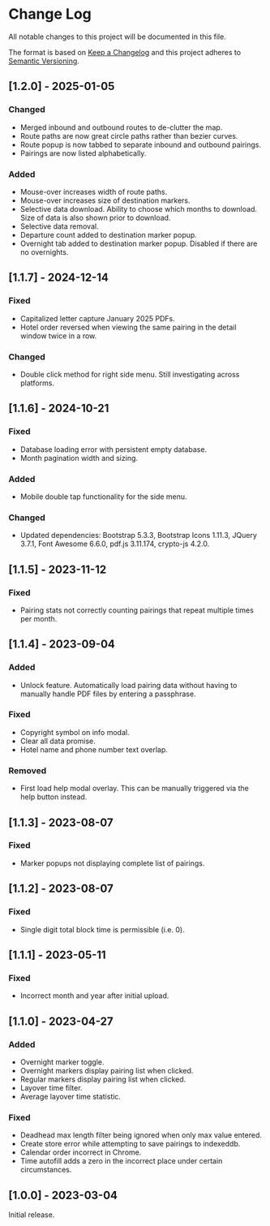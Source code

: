 
# Change Log
All notable changes to this project will be documented in this file.
 
The format is based on [Keep a Changelog](http://keepachangelog.com/)
and this project adheres to [Semantic Versioning](http://semver.org/).

## [1.2.0] - 2025-01-05

### Changed

- Merged inbound and outbound routes to de-clutter the map.
- Route paths are now great circle paths rather than bezier curves.
- Route popup is now tabbed to separate inbound and outbound pairings.
- Pairings are now listed alphabetically.

### Added

- Mouse-over increases width of route paths.
- Mouse-over increases size of destination markers.
- Selective data download. Ability to choose which months to download. Size of data is also shown prior to download.
- Selective data removal.
- Departure count added to destination marker popup.
- Overnight tab added to destination marker popup. Disabled if there are no overnights.

## [1.1.7] - 2024-12-14

### Fixed

- Capitalized letter capture January 2025 PDFs.
- Hotel order reversed when viewing the same pairing in the detail window twice in a row.

### Changed

- Double click method for right side menu. Still investigating across platforms.

## [1.1.6] - 2024-10-21

### Fixed

- Database loading error with persistent empty database.
- Month pagination width and sizing.

### Added

- Mobile double tap functionality for the side menu.

### Changed
- Updated dependencies: Bootstrap 5.3.3, Bootstrap Icons 1.11.3, JQuery 3.7.1, Font Awesome 6.6.0, pdf.js 3.11.174, crypto-js 4.2.0.

## [1.1.5] - 2023-11-12

### Fixed

- Pairing stats not correctly counting pairings that repeat multiple times per month.

## [1.1.4] - 2023-09-04

### Added

- Unlock feature. Automatically load pairing data without having to manually handle PDF files by entering a passphrase.

### Fixed

- Copyright symbol on info modal.
- Clear all data promise.
- Hotel name and phone number text overlap.

### Removed

- First load help modal overlay. This can be manually triggered via the help button instead.

## [1.1.3] - 2023-08-07

### Fixed

- Marker popups not displaying complete list of pairings.

## [1.1.2] - 2023-08-07

### Fixed

- Single digit total block time is permissible (i.e. 0).

## [1.1.1] - 2023-05-11

### Fixed

- Incorrect month and year after initial upload.

## [1.1.0] - 2023-04-27

### Added

- Overnight marker toggle.
- Overnight markers display pairing list when clicked.
- Regular markers display pairing list when clicked.
- Layover time filter.
- Average layover time statistic.

### Fixed

- Deadhead max length filter being ignored when only max value entered.
- Create store error while attempting to save pairings to indexeddb.
- Calendar order incorrect in Chrome.
- Time autofill adds a zero in the incorrect place under certain circumstances.


## [1.0.0] - 2023-03-04

Initial release.
